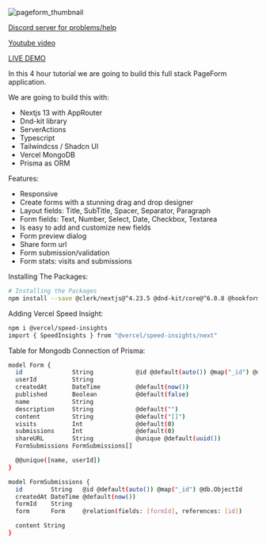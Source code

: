 ![pageform_thumbnail](https://github.com/Kliton/yt_pageform/assets/10452377/610b5935-5afd-4126-9dfd-a7064e18a0db)

[Discord server for problems/help](https://discord.gg/Gc3ShuJrYE)

[Youtube video](https://youtu.be/QGXUUXy0AMw)

[LIVE DEMO](https://yt-pageform.vercel.app/)

In this 4 hour tutorial we are going to build this full stack PageForm application.

We are going to build this with:

- Nextjs 13 with AppRouter
- Dnd-kit library
- ServerActions
- Typescript
- Tailwindcss / Shadcn UI
- Vercel MongoDB
- Prisma as ORM

Features:

- Responsive
- Create forms with a stunning drag and drop designer
- Layout fields: Title, SubTitle, Spacer, Separator, Paragraph
- Form fields: Text, Number, Select, Date, Checkbox, Textarea
- Is easy to add and customize new fields
- Form preview dialog
- Share form url
- Form submission/validation
- Form stats: visits and submissions

Installing The Packages:

```bash
# Installing the Packages
npm install --save @clerk/nextjs@^4.23.5 @dnd-kit/core@^6.0.8 @hookform/resolvers@^3.3.1 @prisma/client@^5.3.1  @radix-ui/react-accordion@^1.1.2 @radix-ui/react-alert-dialog@^1.0.4 @radix-ui/react-aspect-ratio@^1.0.3 @radix-ui/react-avatar@^1.0.3 @radix-ui/react-checkbox@^1.0.4 @radix-ui/react-collapsible@^1.0.3 @radix-ui/react-context-menu@^2.1.4 @radix-ui/react-dialog@^1.0.4 @radix-ui/react-dropdown-menu@^2.0.5 @radix-ui/react-hover-card@^1.0.6 @radix-ui/react-icons@^1.3.0 @radix-ui/react-label@^2.0.2 @radix-ui/react-menubar@^1.0.3 @radix-ui/react-navigation-menu@^1.1.3 @radix-ui/react-popover@^1.0.6 @radix-ui/react-progress@^1.0.3 @radix-ui/react-radio-group@^1.1.3 @radix-ui/react-scroll-area@^1.0.4 @radix-ui/react-select@^1.2.2 @radix-ui/react-separator@^1.0.3 @radix-ui/react-slider@^1.1.2 @radix-ui/react-slot@^1.0.2 @radix-ui/react-switch@^1.0.3 @radix-ui/react-tabs@^1.0.4 @radix-ui/react-toast@^1.1.4 @radix-ui/react-toggle@^1.0.3 @radix-ui/react-tooltip@^1.0.6 class-variance-authority@^0.7.0 clsx@^2.0.0 cmdk@^0.2.0 date-fns@^2.30.0 eslint@8.49.0 eslint-config-next@13.4.19 next-themes@^0.2.1 nextjs-toploader@^1.4.2 prettier@^3.0.3 react-confetti@^6.1.0 react-day-picker@^8.8.2 react-hook-form@^7.46.1 react-icons@^4.11.0 tailwind-merge@^1.14.0 tailwindcss-animate@^1.0.7 zod@^3.22.2
```

Adding Vercel Speed Insight:

```bash
npm i @vercel/speed-insights
import { SpeedInsights } from "@vercel/speed-insights/next"
```

Table for Mongodb Connection of Prisma:

```bash
model Form {
  id              String            @id @default(auto()) @map("_id") @db.ObjectId
  userId          String
  createdAt       DateTime          @default(now())
  published       Boolean           @default(false)
  name            String
  description     String            @default("")
  content         String            @default("[]")
  visits          Int               @default(0)
  submissions     Int               @default(0)
  shareURL        String            @unique @default(uuid())
  FormSubmissions FormSubmissions[]

  @@unique([name, userId])
}

model FormSubmissions {
  id        String   @id @default(auto()) @map("_id") @db.ObjectId
  createdAt DateTime @default(now())
  formId    String
  form      Form     @relation(fields: [formId], references: [id])

  content String
}
```
